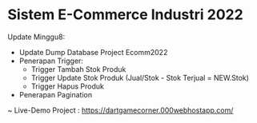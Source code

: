 # Sistem E-Commerce Industri 2022

Update Minggu8:
- Update Dump Database Project Ecomm2022
- Penerapan Trigger:
  - Trigger Tambah Stok Produk
  - Trigger Update Stok Produk (Jual/Stok - Stok Terjual = NEW.Stok)
  - Trigger Hapus Produk
- Penerapan Pagination

~ Live-Demo Project : https://dartgamecorner.000webhostapp.com/
